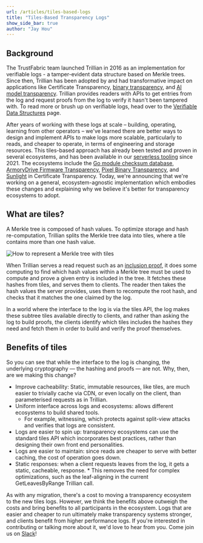 ```yaml
---
url: /articles/tiles-based-logs
title: "Tiles-Based Transparency Logs"
show_side_bar: true
author: "Jay Hou"
---
```


## Background

The TrustFabric team launched Trillian in 2016 as an implementation for verifiable logs - a tamper-evident data structure based on Merkle trees. Since then, Trillian has been adopted by and had transformative impact on applications like Certificate Transparency, [binary transparency](https://security.googleblog.com/2023/08/pixel-binary-transparency-verifiable.html), and [AI model transparency](https://security.googleblog.com/2023/10/increasing-transparency-in-ai-security.html?m=1). Trillian provides readers with APIs to get entries from the log and request proofs from the log to verify it hasn't been tampered with. To read more or brush up on verifiable logs, head over to the [Verifiable Data Structures](https://transparency.dev/verifiable-data-structures/) page.

After years of working with these logs at scale – building, operating, learning from other operators – we've learned there are better ways to design and implement APIs to make logs more scalable, particularly to reads, and cheaper to operate, in terms of engineering and storage resources. This tiles-based approach has already been tested and proven in several ecosystems, and has been available in our [serverless tooling](https://github.com/transparency-dev/serverless-log) since 2021. The ecosystems include the [Go module checksum database](https://go.dev/blog/module-mirror-launch), [ArmoryDrive Firmware Transparency](https://github.com/usbarmory/armory-drive/wiki/Firmware-Transparency), [Pixel Binary Transparency](https://developers.google.com/android/binary_transparency/pixel), and [Sunlight](https://letsencrypt.org/2024/03/14/introducing-sunlight.html) in Certificate Transparency. Today, we're announcing that we're working on a general, ecosystem-agnostic implementation which embodies these changes and explaining why we believe it's better for transparency ecosystems to adopt.

## What are tiles?

A Merkle tree is composed of hash values. To optimize storage and hash re-computation, Trillian splits the Merkle tree data into tiles, where a tile contains more than one hash value.

![How to represent a Merkle tree with tiles](/images/tiles-based-logs/merkle-tree-tiles.svg)

When Trillian serves a read request such as an [inclusion proof](https://transparency.dev/verifiable-data-structures/), it does some computing to find which hash values within a Merkle tree must be used to compute and prove a given entry is included in the tree. It fetches these hashes from tiles, and serves them to clients. The reader then takes the hash values the server provides, uses them to recompute the root hash, and checks that it matches the one claimed by the log.

In a world where the interface to the log is via the tiles API, the log makes these subtree tiles available directly to clients, and rather than asking the log to build proofs, the clients identify which tiles includes the hashes they need and fetch them in order to build and verify the proof themselves.

## Benefits of tiles

So you can see that while the interface to the log is changing, the underlying cryptography — the hashing and proofs — are not. Why, then, are we making this change?

*   Improve cacheability: Static, immutable resources, like tiles, are much easier to trivially cache via CDN, or even locally on the client, than parameterised requests as in Trillian.
*   Uniform interface across logs and ecosystems: allows different ecosystems to build shared tools.
    *   For example, witnessing, which protects against split-view attacks and verifies that logs are consistent.
*    Logs are easier to spin up: transparency ecosystems can use the standard tiles API which incorporates best practices, rather than designing their own front end personalities.
*    Logs are easier to maintain: since reads are cheaper to serve with better caching, the cost of operation goes down.
*    Static responses: when a client requests leaves from the log, it gets a static, cacheable, response.
    *   This removes the need for complex optimizations, such as the leaf-aligning in the current GetLeavesByRange Trillian call.

As with any migration, there's a cost to moving a transparency ecosystem to the new tiles logs. However, we think the benefits above outweigh the costs and bring benefits to all participants in the ecosystem. Logs that are easier and cheaper to run ultimately make transparency systems stronger, and clients benefit from higher performance logs. If you're interested in contributing or talking more about it, we'd love to hear from you. Come join us on [Slack](https://transparency-dev.slack.com/)!
